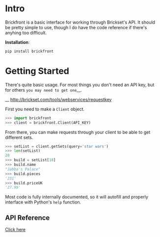 # Intro

Brickfront is a basic interface for working through Brickset's API. It should be pretty simple to use, though I do have the code reference if there's anyhing too difficult.

**Installation**:

```bash
pip install brickfront
```

# Getting Started

There's quite basic usage. For most things you don't need an API key, but for others `you may need to get one`__.

__ http://brickset.com/tools/webservices/requestkey

First you need to make a `Client` object.

```python
>>> import brickfront
>>> client = brickfront.Client(API_KEY)
```

From there, you can make requests through your client to be able to get different sets.

```python
>>> setList = client.getSets(query='star wars')
>>> len(setList)
20
>>> build = setList[18]
>>> build.name
"Jabba's Palace"
>>> build.pieces
'231'
>>> build.priceUK
'27.99'
```

Most code is fully internally documented, so it will autofill and properly interface with Python's `help` function.

API Reference
--------------------

[Click here](https://brickfront.readthedocs.io/en/latest/index.html)
